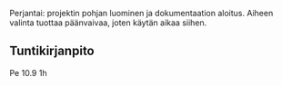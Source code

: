 Perjantai: projektin pohjan luominen ja dokumentaation aloitus. Aiheen valinta tuottaa päänvaivaa, joten käytän aikaa siihen. 


## Tuntikirjanpito
Pe 10.9 1h
